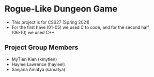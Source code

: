 # Rogue-Like Dungeon Game
- This project is for CS327 (Spring 2021)
- For the first have (01-05) we used C to code, and for the second half (06-10) we used C++

## Project Group Members
- MyTien Kien (kmytien)
- Haylee Lawrence (hayleel)
- Sanjana Amatya (samatya)

